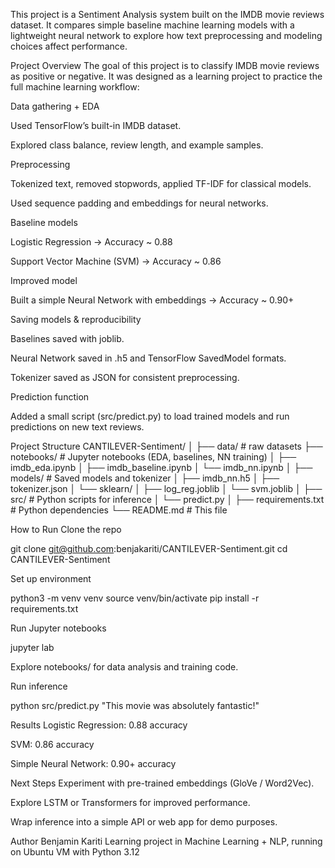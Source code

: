 This project is a Sentiment Analysis system built on the IMDB movie reviews dataset.
It compares simple baseline machine learning models with a lightweight neural network to explore how text preprocessing and modeling choices affect performance.


Project Overview
The goal of this project is to classify IMDB movie reviews as positive or negative.
It was designed as a learning project to practice the full machine learning workflow:

Data gathering + EDA

Used TensorFlow’s built-in IMDB dataset.

Explored class balance, review length, and example samples.

Preprocessing

Tokenized text, removed stopwords, applied TF-IDF for classical models.

Used sequence padding and embeddings for neural networks.

Baseline models

Logistic Regression → Accuracy ~ 0.88

Support Vector Machine (SVM) → Accuracy ~ 0.86

Improved model

Built a simple Neural Network with embeddings → Accuracy ~ 0.90+

Saving models & reproducibility

Baselines saved with joblib.

Neural Network saved in .h5 and TensorFlow SavedModel formats.

Tokenizer saved as JSON for consistent preprocessing.

Prediction function

Added a small script (src/predict.py) to load trained models and run predictions on new text reviews.


Project Structure
CANTILEVER-Sentiment/
│
├── data/                #  raw datasets
├── notebooks/           # Jupyter notebooks (EDA, baselines, NN training)
│   ├── imdb_eda.ipynb
│   ├── imdb_baseline.ipynb
│   └── imdb_nn.ipynb
│
├── models/              # Saved models and tokenizer
│   ├── imdb_nn.h5
│   ├── tokenizer.json
│   └── sklearn/
│       ├── log_reg.joblib
│       └── svm.joblib
│
├── src/                 # Python scripts for inference
│   └── predict.py
│
├── requirements.txt     # Python dependencies
└── README.md            # This file



How to Run
Clone the repo

git clone git@github.com:benjakariti/CANTILEVER-Sentiment.git
cd CANTILEVER-Sentiment


Set up environment

python3 -m venv venv
source venv/bin/activate
pip install -r requirements.txt

Run Jupyter notebooks

jupyter lab


Explore notebooks/ for data analysis and training code.


Run inference


python src/predict.py "This movie was absolutely fantastic!"



Results
Logistic Regression: 0.88 accuracy

SVM: 0.86 accuracy

Simple Neural Network: 0.90+ accuracy



Next Steps
Experiment with pre-trained embeddings (GloVe / Word2Vec).

Explore LSTM or Transformers for improved performance.

Wrap inference into a simple API or web app for demo purposes.



Author
Benjamin Kariti
Learning project in Machine Learning + NLP, running on Ubuntu VM with Python 3.12

